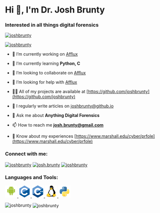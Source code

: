 <h1 align="left">Hi 👋, I'm Dr. Josh Brunty</h1>
<h3 align="left">Interested in all things digital forensics</h3>

<p align="left"> <a href="https://github.com/ryo-ma/github-profile-trophy"><img src="https://github-profile-trophy.vercel.app/?username=joshbrunty" alt="joshbrunty" /></a> </p>

<p align="left"> <a href="https://twitter.com/joshbrunty" target="blank"><img src="https://img.shields.io/twitter/follow/joshbrunty?logo=twitter&style=for-the-badge" alt="joshbrunty" /></a> </p>

- 🔭 I’m currently working on [Afflux](https://github.com/marshallcyber/afflux)

- 🌱 I’m currently learning **Python, C**

- 👯 I’m looking to collaborate on [Afflux](https://github.com/marshallucyber/afflux)

- 🤝 I’m looking for help with [Afflux](https://github.com/marshallucyber/afflux)

- 👨‍💻 All of my projects are available at [https://github.com/joshbrunty](https://github.com/joshbrunty)

- 📝 I regularly write articles on [joshbrunty@github.io](joshbrunty@github.io)

- 💬 Ask me about **Anything Digital Forensics**

- 📫 How to reach me **josh.brunty@gmail.com**

- 📄 Know about my experiences [https://www.marshall.edu/cyber/prfole](https://www.marshall.edu/cyber/prfole)

<h3 align="left">Connect with me:</h3>
<p align="left">
<a href="https://twitter.com/joshbrunty" target="blank"><img align="center" src="https://raw.githubusercontent.com/rahuldkjain/github-profile-readme-generator/master/src/images/icons/Social/twitter.svg" alt="joshbrunty" height="30" width="40" /></a>
<a href="https://linkedin.com/in/josh.brunty" target="blank"><img align="center" src="https://raw.githubusercontent.com/rahuldkjain/github-profile-readme-generator/master/src/images/icons/Social/linked-in-alt.svg" alt="josh.brunty" height="30" width="40" /></a>
<a href="https://www.youtube.com/c/joshbrunty" target="blank"><img align="center" src="https://raw.githubusercontent.com/rahuldkjain/github-profile-readme-generator/master/src/images/icons/Social/youtube.svg" alt="joshbrunty" height="30" width="40" /></a>
</p>

<h3 align="left">Languages and Tools:</h3>
<p align="left"> <a href="https://developer.android.com" target="_blank" rel="noreferrer"> <img src="https://raw.githubusercontent.com/devicons/devicon/master/icons/android/android-original-wordmark.svg" alt="android" width="40" height="40"/> </a> <a href="https://www.cprogramming.com/" target="_blank" rel="noreferrer"> <img src="https://raw.githubusercontent.com/devicons/devicon/master/icons/c/c-original.svg" alt="c" width="40" height="40"/> </a> <a href="https://www.w3schools.com/cpp/" target="_blank" rel="noreferrer"> <img src="https://raw.githubusercontent.com/devicons/devicon/master/icons/cplusplus/cplusplus-original.svg" alt="cplusplus" width="40" height="40"/> </a> <a href="https://www.linux.org/" target="_blank" rel="noreferrer"> <img src="https://raw.githubusercontent.com/devicons/devicon/master/icons/linux/linux-original.svg" alt="linux" width="40" height="40"/> </a> <a href="https://www.python.org" target="_blank" rel="noreferrer"> <img src="https://raw.githubusercontent.com/devicons/devicon/master/icons/python/python-original.svg" alt="python" width="40" height="40"/> </a> </p>

<p><img align="left" src="https://github-readme-stats.vercel.app/api/top-langs?username=joshbrunty&show_icons=true&locale=en&layout=compact" alt="joshbrunty" /></p>

<p>&nbsp;<img align="center" src="https://github-readme-stats.vercel.app/api?username=joshbrunty&show_icons=true&locale=en" alt="joshbrunty" /></p>
